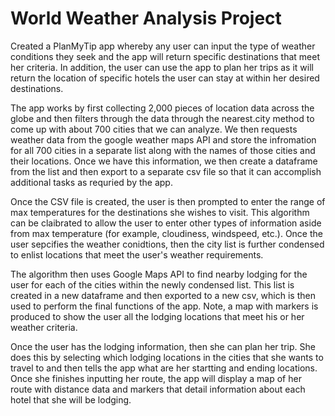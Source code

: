 # World Weather Analysis Project

Created a PlanMyTip app whereby any user can input the type of weather conditions they seek and the app will return specific destinations that meet her criteria. In addition, the user can use the app to plan her trips as it will return the location of specific hotels the user can stay at within her desired destinations.

The app works by first collecting 2,000 pieces of location data across the globe and then filters through the data through the nearest.city method to come up with about 700 cities that we can analyze. We then requests weather data from the google weather maps API and store the infromation for all 700 cities in a separate list along with the names of those cities and their locations. Once we have this information, we then create a dataframe from the list and then export to a separate csv file so that it can accomplish additional tasks as requried by the app.

Once the CSV file is created, the user is then prompted to enter the range of max temperatures for the destinations she wishes to visit. This algorithm can be claibrated to allow the user to enter other types of information aside from max temperature (for example, cloudiness, windspeed, etc.). Once the user sepcifies the weather conidtions, then the city list is further condensed to enlist locations that meet the user's weather requirements. 

The algorithm then uses Google Maps API to find nearby lodging for the user for each of the cities within the newly condensed list. This list is created in a new dataframe and then exported to a new csv, which is then used to perform the final functions of the app. Note, a map with markers is produced to show the user all the lodging locations that meet his or her weather criteria.

Once the user has the lodging information, then she can plan her trip. She does this by selecting which lodging locations in the cities that she wants to travel to and then tells the app what are her startting and ending locations. Once she finishes inputting her route, the app will display a map of her route with distance data and markers that detail information about each hotel that she will be lodging. 


